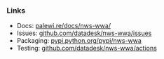 ### Links

* Docs: [palewi.re/docs/nws-wwa/](https://palewi.re/docs/nws-wwa/)
* Issues: [github.com/datadesk/nws-wwa/issues](https://github.com/datadesk/nws-wwa/issues)
* Packaging: [pypi.python.org/pypi/nws-wwa](https://pypi.python.org/pypi/nws-wwa)
* Testing: [github.com/datadesk/nws-wwa/actions](https://github.com/datadesk/nws-wwa/actions)
